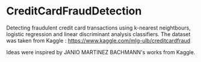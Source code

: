 # CreditCardFraudDetection
Detecting fraudulent credit card transactions using k-nearest neightbours, logistic regression and linear discriminant analysis classifiers.
The dataset was taken from Kaggle : https://www.kaggle.com/mlg-ulb/creditcardfraud

Ideas were inspired by JANIO MARTINEZ BACHMANN's works from Kaggle.
